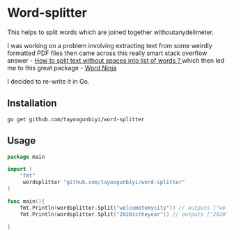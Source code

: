 # Word-splitter

This helps to split words which are joined together withoutanydelimeter.

I was working on a problem involving extracting text from some weirdly formatted PDF files then came across this really smart stack overflow answer - [How to split text without spaces into list of words ?
](https://stackoverflow.com/questions/8870261/how-to-split-text-without-spaces-into-list-of-words/11642687#11642687) which then led me to this great package - [Word Ninja](https://github.com/keredson/wordninja)

I decided to re-write it in Go.

## Installation

```
go get github.com/tayoogunbiyi/word-splitter
```

## Usage

```go
package main

import (
	"fmt"
	 wordsplitter "github.com/tayoogunbiyi/word-splitter"
)

func main(){
    fmt.Println(wordsplitter.Split("welcometomycity")) // outputs ["welcome", "to" ,"my" ,"city"]
    fmt.Println(wordsplitter.Split("2020istheyear")) // outputs ["2020" ,"is" ,"the" ,"year"]

}

```

